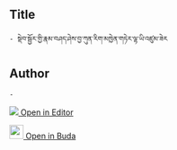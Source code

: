 ## Title
	- སྡེབ་སྦྱོར་གྱི་རྣམ་བཤད་ཤེས་བྱ་ཀུན་རིག་མཁྱེན་གཏེར་ལྷ་ཡི་འཛུམ་ཟེར

## Author
	- 



[<img src="https://img.icons8.com/color/25/000000/edit-property.png"> Open in Editor](http://editor.openpecha.org/P000682)

[<img width="25" src="https://library.bdrc.io/icons/BUDA-small.svg"> Open in Buda](https://library.bdrc.io/show/bdr:IE0OPP000682)
